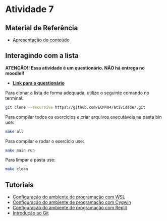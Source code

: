 # Atividade 7

## Material de Referência

- [Apresentação do conteúdo](./Material_de_aula.pdf)

## Interagindo com a lista

**ATENÇÃO!! Essa atividade é um questionário. NÃO há entrega no moodle!!**

- [**Link para o questionário**](./https://imt.myopenlms.net/mod/quiz/view.php?id=132163)

Para clonar a lista de forma adequada, utilize o seguinte comando no terminal:
```bash
git clone --recursive https://github.com/ECM404/atividade7.git
```

Para compilar todos os exercícios e criar arquivos executáveis na pasta bin use:
```bash
make all
```

Para compilar e rodar o exercício use:

```bash
make main run
```

Para limpar a pasta use:
```bash
make clean
```

## Tutoriais

- [Configuração do ambiente de programação com WSL](https://web.microsoftstream.com/video/3a587503-7230-42cf-8b31-4293e527bda1)
- [Configuração do ambiente de programação com Cygwin](https://web.microsoftstream.com/video/9bac2cb0-f5ec-4c68-887c-6cb21be561e8)
- [Configuração do ambiente de programação com Replit](https://web.microsoftstream.com/video/e51485ae-90e0-496a-b991-f2a26f376073)
- [Introdução ao Git](https://web.microsoftstream.com/video/28a14e97-a1e6-4411-a9e4-501f410295e3)
